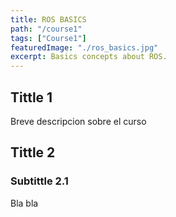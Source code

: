 ```yaml
---
title: ROS BASICS
path: "/course1"
tags: ["Course1"]
featuredImage: "./ros_basics.jpg"
excerpt: Basics concepts about ROS.
---
```


## Tittle 1

Breve descripcion sobre el curso

## Tittle 2

### Subtittle 2.1

Bla bla
